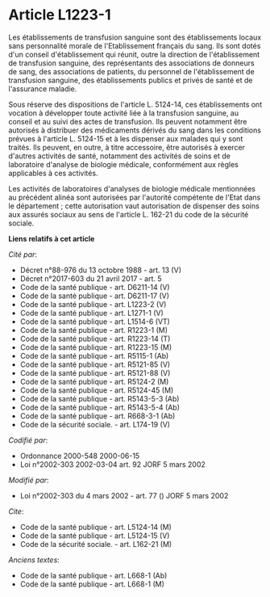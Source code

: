 # Article L1223-1

Les établissements de transfusion sanguine sont des établissements locaux sans personnalité morale de l'Etablissement
français du sang. Ils sont dotés d'un conseil d'établissement qui réunit, outre la direction de l'établissement de
transfusion sanguine, des représentants des associations de donneurs de sang, des associations de patients, du personnel de
l'établissement de transfusion sanguine, des établissements publics et privés de santé et de l'assurance maladie.

Sous réserve des dispositions de l'article L. 5124-14, ces établissements ont vocation à développer toute activité liée à la
transfusion sanguine, au conseil et au suivi des actes de transfusion. Ils peuvent notamment être autorisés à distribuer des
médicaments dérivés du sang dans les conditions prévues à l'article L. 5124-15 et à les dispenser aux malades qui y sont
traités. Ils peuvent, en outre, à titre accessoire, être autorisés à exercer d'autres activités de santé, notamment des
activités de soins et de laboratoire d'analyse de biologie médicale, conformément aux règles applicables à ces activités.

Les activités de laboratoires d'analyses de biologie médicale mentionnées au précédent alinéa sont autorisées par l'autorité
compétente de l'Etat dans le département ; cette autorisation vaut autorisation de dispenser des soins aux assurés sociaux au
sens de l'article L. 162-21 du code de la sécurité sociale.

**Liens relatifs à cet article**

_Cité par_:

  - Décret n°88-976 du 13 octobre 1988 - art. 13 (V)
  - Décret n°2017-603 du 21 avril 2017 - art. 5
  - Code de la santé publique - art. D6211-14 (V)
  - Code de la santé publique - art. D6211-17 (V)
  - Code de la santé publique - art. L1223-2 (V)
  - Code de la santé publique - art. L1271-1 (V)
  - Code de la santé publique - art. L1514-6 (VT)
  - Code de la santé publique - art. R1223-1 (M)
  - Code de la santé publique - art. R1223-14 (T)
  - Code de la santé publique - art. R1223-15 (M)
  - Code de la santé publique - art. R5115-1 (Ab)
  - Code de la santé publique - art. R5121-85 (V)
  - Code de la santé publique - art. R5121-88 (V)
  - Code de la santé publique - art. R5124-2 (M)
  - Code de la santé publique - art. R5124-45 (M)
  - Code de la santé publique - art. R5143-5-3 (Ab)
  - Code de la santé publique - art. R5143-5-4 (Ab)
  - Code de la santé publique - art. R668-3-1 (Ab)
  - Code de la sécurité sociale. - art. L174-19 (V)

_Codifié par_:

  - Ordonnance 2000-548 2000-06-15
  - Loi n°2002-303 2002-03-04 art. 92 JORF 5 mars 2002

_Modifié par_:

  - Loi n°2002-303 du 4 mars 2002 - art. 77 () JORF 5 mars 2002

_Cite_:

  - Code de la santé publique - art. L5124-14 (M)
  - Code de la santé publique - art. L5124-15 (V)
  - Code de la sécurité sociale. - art. L162-21 (M)

_Anciens textes_:

  - Code de la santé publique - art. L668-1 (Ab)
  - Code de la santé publique - art. L668-1 (M)
